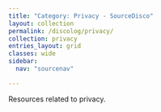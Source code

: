 ```yaml
---
title: "Category: Privacy - SourceDisco"
layout: collection
permalink: /discolog/privacy/
collection: privacy
entries_layout: grid
classes: wide
sidebar:
  nav: "sourcenav" 

---
```


Resources related to privacy.